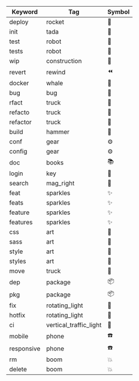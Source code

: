 | Keyword    | Tag                    | Symbol |
| ---------- | ---------------------- | ------ |
| deploy     | rocket                 | 🚀     |
| init       | tada                   | 🎉     |
| test       | robot                  | 🤖     |
| tests      | robot                  | 🤖     |
| wip        | construction           | 🚧     |
| revert     | rewind                 | ⏪     |
| docker     | whale                  | 🐳     |
| bug        | bug                    | 🐛     |
| rfact      | truck                  | 🚚     |
| refacto    | truck                  | 🚚     |
| refactor   | truck                  | 🚚     |
| build      | hammer                 | 🔨     |
| conf       | gear                   | ⚙      |
| config     | gear                   | ⚙      |
| doc        | books                  | 📚     |
| login      | key                    | 🔑     |
| search     | mag_right              | 🔎     |
| feat       | sparkles               | ✨     |
| feats      | sparkles               | ✨     |
| feature    | sparkles               | ✨     |
| features   | sparkles               | ✨     |
| css        | art                    | 🎨     |
| sass       | art                    | 🎨     |
| style      | art                    | 🎨     |
| styles     | art                    | 🎨     |
| move       | truck                  | 🚚     |
| dep        | package                | 📦     |
| pkg        | package                | 📦     |
| fix        | rotating_light         | 🚨     |
| hotfix     | rotating_light         | 🚨     |
| ci         | vertical_traffic_light | 🚦     |
| mobile     | phone                  | ☎️     |
| responsive | phone                  | ☎️     |
| rm         | boom                   | 💥     |
| delete     | boom                   | 💥     |
